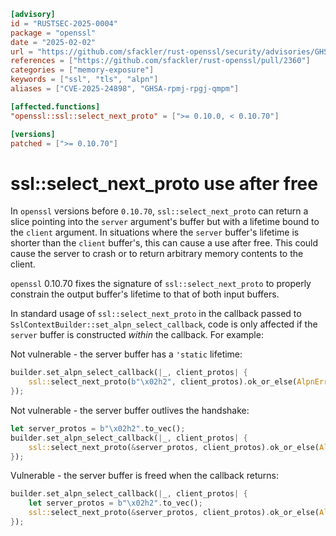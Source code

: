 ```toml
[advisory]
id = "RUSTSEC-2025-0004"
package = "openssl"
date = "2025-02-02"
url = "https://github.com/sfackler/rust-openssl/security/advisories/GHSA-rpmj-rpgj-qmpm"
references = ["https://github.com/sfackler/rust-openssl/pull/2360"]
categories = ["memory-exposure"]
keywords = ["ssl", "tls", "alpn"]
aliases = ["CVE-2025-24898", "GHSA-rpmj-rpgj-qmpm"]

[affected.functions]
"openssl::ssl::select_next_proto" = [">= 0.10.0, < 0.10.70"]

[versions]
patched = [">= 0.10.70"]
```

# ssl::select_next_proto use after free

In `openssl` versions before `0.10.70`, `ssl::select_next_proto` can return a slice pointing into the `server` argument's buffer but with a lifetime bound to the `client` argument. In situations where the `server` buffer's lifetime is shorter than the `client` buffer's, this can cause a use after free. This could cause the server to crash or to return arbitrary memory contents to the client.

`openssl` 0.10.70 fixes the signature of `ssl::select_next_proto` to properly constrain the output buffer's lifetime to that of both input buffers.

In standard usage of `ssl::select_next_proto` in the callback passed to `SslContextBuilder::set_alpn_select_callback`, code is only affected if the `server` buffer is constructed *within* the callback. For example:

Not vulnerable - the server buffer has a `'static` lifetime:
```rust
builder.set_alpn_select_callback(|_, client_protos| {
    ssl::select_next_proto(b"\x02h2", client_protos).ok_or_else(AlpnError::NOACK)
});
```

Not vulnerable - the server buffer outlives the handshake:
```rust
let server_protos = b"\x02h2".to_vec();
builder.set_alpn_select_callback(|_, client_protos| {
    ssl::select_next_proto(&server_protos, client_protos).ok_or_else(AlpnError::NOACK)
});
```

Vulnerable - the server buffer is freed when the callback returns:
```rust
builder.set_alpn_select_callback(|_, client_protos| {
    let server_protos = b"\x02h2".to_vec();
    ssl::select_next_proto(&server_protos, client_protos).ok_or_else(AlpnError::NOACK)
});
```
